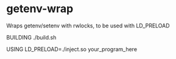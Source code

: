 # getenv-wrap
Wraps getenv/setenv with rwlocks, to be used with LD_PRELOAD

BUILDING
./build.sh

USING
LD_PRELOAD=./inject.so your_program_here
